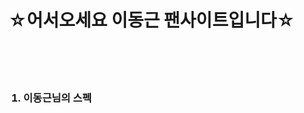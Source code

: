 <!doctype html>
<html>
<head>
  <title>이동근 팬사이트</title>
  <meta charset="utf-8">
</head>

<body>
  <h1>☆어서오세요 이동근 팬사이트입니다☆</h1><br><br><br>
  <ol>
    <h3><li>이동근님의 스펙</li></h3>
  </ol>
</body>

